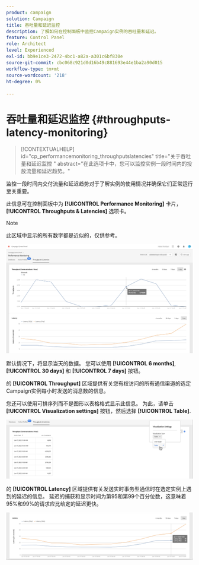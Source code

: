 ```yaml
---
product: campaign
solution: Campaign
title: 吞吐量和延迟监控
description: 了解如何在控制面板中监控Campaign实例的吞吐量和延迟。
feature: Control Panel
role: Architect
level: Experienced
exl-id: bb9e1ce3-2472-4bc1-a82a-a301c6bf830e
source-git-commit: cbc068c921d0d16b49c881693e44e1ba2a90d015
workflow-type: tm+mt
source-wordcount: '218'
ht-degree: 0%

---
```


# 吞吐量和延迟监控 {#throughputs-latency-monitoring}

>[!CONTEXTUALHELP]
>id="cp_performancemonitoring_throughputslatencies"
>title="关于吞吐量和延迟监控 "
>abstract="在此选项卡中，您可以监控实例一段时间内的投放流量和延迟趋势。"

监控一段时间内交付流量和延迟趋势对于了解实例的使用情况并确保它们正常运行至关重要。

此信息可在控制面板中为 **[!UICONTROL Performance Monitoring]** 卡片， **[!UICONTROL Throughputs & Latencies]** 选项卡。

>[!NOTE]
>
>此区域中显示的所有数字都是近似的，仅供参考。

![](assets/throughput-latencies-overview.png)

默认情况下，将显示当天的数据。 您可以使用 **[!UICONTROL 6 months]**, **[!UICONTROL 30 days]** 和 **[!UICONTROL 7 days]** 按钮。

的 **[!UICONTROL Throughput]** 区域提供有关您有权访问的所有通信渠道的选定Campaign实例每小时发送的消息数的信息。

您还可以使用可排序列而不是图形以表格格式显示此信息。 为此，请单击 **[!UICONTROL Visualization settings]** 按钮，然后选择 **[!UICONTROL Table]**.

![](assets/throughput-latencies-table.png)

的 **[!UICONTROL Latency]** 区域提供有关发送实时事务型通信时在选定实例上遇到的延迟的信息。 延迟的捕获和显示时间为第95和第99个百分位数，这意味着95%和99%的请求应比给定的延迟更快。

![](assets/throughput-latencies-latency.png)
